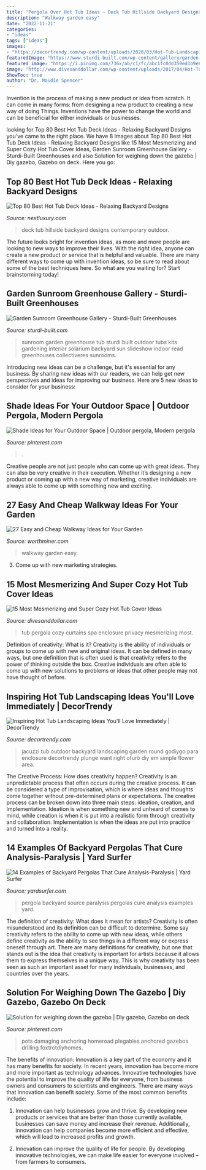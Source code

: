 ```yaml
---
title: "Pergola Over Hot Tub Ideas ~ Deck Tub Hillside Backyard Designs Contemporary Outdoor"
description: "Walkway garden easy"
date: "2022-11-21"
categories:
- "ideas"
tags: ["ideas"]
images:
- "https://decortrendy.com/wp-content/uploads/2020/03/Hot-Tub-Landscaping-11.jpg"
featuredImage: "https://www.sturdi-built.com/wp-content/gallery/garden-sunroom-greenhouse-kits/bend-or-garden-sunroom-interior-hot-tub.jpg"
featured_image: "https://i.pinimg.com/736x/ab/c1/fc/abc1fc0dd359ed1b9e68972653177fd8.jpg"
image: "http://www.divesanddollar.com/wp-content/uploads/2017/04/Hot-Tub-Cover-10.jpg"
ShowToc: true
author: "Dr. Maudie Spencer"
---
```



Invention is the process of making a new product or idea from scratch. It can come in many forms: from designing a new product to creating a new way of doing Things. Inventions have the power to change the world and can be beneficial for either individuals or businesses.

	

		
looking for Top 80 Best Hot Tub Deck Ideas - Relaxing Backyard Designs you've came to the right place. We have 8 Images about Top 80 Best Hot Tub Deck Ideas - Relaxing Backyard Designs like 15 Most Mesmerizing and Super Cozy Hot Tub Cover Ideas, Garden Sunroom Greenhouse Gallery - Sturdi-Built Greenhouses and also Solution for weighing down the gazebo | Diy gazebo, Gazebo on deck. Here you go:
		
    
## Top 80 Best Hot Tub Deck Ideas - Relaxing Backyard Designs

<img loading=lazy src="http://nextluxury.com/wp-content/uploads/unique-hot-tub-deck.jpg" onerror="this.onerror=null;this.src='https://tse1.mm.bing.net/th?id=OIP.j7w1ygIXgzSWcCGoeaoOqwHaD3&amp;pid=15.1';" alt="Top 80 Best Hot Tub Deck Ideas - Relaxing Backyard Designs">

_Source: nextluxury.com_

>deck tub hillside backyard designs contemporary outdoor. 

	

The future looks bright for invention ideas, as more and more people are looking to new ways to improve their lives. With the right idea, anyone can create a new product or service that is helpful and valuable. There are many different ways to come up with invention ideas, so be sure to read about some of the best techniques here. So what are you waiting for? Start brainstorming today!

    
## Garden Sunroom Greenhouse Gallery - Sturdi-Built Greenhouses

<img loading=lazy src="https://www.sturdi-built.com/wp-content/gallery/garden-sunroom-greenhouse-kits/bend-or-garden-sunroom-interior-hot-tub.jpg" onerror="this.onerror=null;this.src='https://tse3.mm.bing.net/th?id=OIP.JU6UGGd0CENoCuJWeMoYwwHaJ4&amp;pid=15.1';" alt="Garden Sunroom Greenhouse Gallery - Sturdi-Built Greenhouses">

_Source: sturdi-built.com_

>sunroom garden greenhouse tub sturdi built outdoor tubs kits gardening interior solarium backyard sun slideshow indoor read greenhouses collectiveres sunrooms. 

	

Introducing new ideas can be a challenge, but it's essential for any business. By sharing new ideas with our readers, we can help get new perspectives and ideas for improving our business. Here are 5 new ideas to consider for your business: 

    
## Shade Ideas For Your Outdoor Space | Outdoor Pergola, Modern Pergola

<img loading=lazy src="https://i.pinimg.com/736x/bf/b0/ac/bfb0ac1b7359d7347ebd0e075e88e890.jpg" onerror="this.onerror=null;this.src='https://tse1.mm.bing.net/th?id=OIP.6DB48OnhCRpgxk_PbHYhfgHaLF&amp;pid=15.1';" alt="Shade Ideas for Your Outdoor Space | Outdoor pergola, Modern pergola">

_Source: pinterest.com_

>. 

	

Creative people are not just people who can come up with great ideas. They can also be very creative in their execution. Whether it’s designing a new product or coming up with a new way of marketing, creative individuals are always able to come up with something new and exciting.

    
## 27 Easy And Cheap Walkway Ideas For Your Garden

<img loading=lazy src="https://worthminer.com/wp-content/uploads/2015/06/Easy-walkway-idea-4.jpg" onerror="this.onerror=null;this.src='https://tse1.mm.bing.net/th?id=OIP.03lGI3oxKMHbHxJDGzpUtwHaJ4&amp;pid=15.1';" alt="27 Easy and Cheap Walkway Ideas for Your Garden">

_Source: worthminer.com_

>walkway garden easy. 

	

3. Come up with new marketing strategies.

    
## 15 Most Mesmerizing And Super Cozy Hot Tub Cover Ideas

<img loading=lazy src="http://www.divesanddollar.com/wp-content/uploads/2017/04/Hot-Tub-Cover-10.jpg" onerror="this.onerror=null;this.src='https://tse3.mm.bing.net/th?id=OIP.DAboBakgGJ-V6MJqekMWhgHaJ3&amp;pid=15.1';" alt="15 Most Mesmerizing and Super Cozy Hot Tub Cover Ideas">

_Source: divesanddollar.com_

>tub pergola cozy curtains spa enclosure privacy mesmerizing most. 

	

Definition of creativity: What is it?
Creativity is the ability of individuals or groups to come up with new and original ideas. It can be defined in many ways, but one definition that is often used is that creativity refers to the power of thinking outside the box. Creative individuals are often able to come up with new solutions to problems or ideas that other people may not have thought of before.

    
## Inspiring Hot Tub Landscaping Ideas You&#039;ll Love Immediately | DecorTrendy

<img loading=lazy src="https://decortrendy.com/wp-content/uploads/2020/03/Hot-Tub-Landscaping-11.jpg" onerror="this.onerror=null;this.src='https://tse1.mm.bing.net/th?id=OIP.3Vi9yWp_yTatM3t4OAeZOgHaJ4&amp;pid=15.1';" alt="Inspiring Hot Tub Landscaping Ideas You&#039;ll Love Immediately | DecorTrendy">

_Source: decortrendy.com_

>jacuzzi tub outdoor backyard landscaping garden round godiygo para enclosure decortrendy plunge want right ofurô diy em simple flower area. 

	

The Creative Process: How does creativity happen?
Creativity is an unpredictable process that often occurs during the creative process. It can be considered a type of improvisation, which is where ideas and thoughts come together without pre-determined plans or expectations. The creative process can be broken down into three main steps: ideation, creation, and Implementation. Ideation is when something new and unheard of comes to mind, while creation is when it is put into a realistic form through creativity and collaboration. Implementation is when the ideas are put into practice and turned into a reality.

    
## 14 Examples Of Backyard Pergolas That Cure Analysis-Paralysis | Yard Surfer

<img loading=lazy src="https://yardsurfer.com/wp-content/uploads/2016/12/pergola-ideas-6.jpg" onerror="this.onerror=null;this.src='https://tse4.mm.bing.net/th?id=OIP.bYccPzEnJhNOmOKg3OI7dgHaLH&amp;pid=15.1';" alt="14 Examples of Backyard Pergolas That Cure Analysis-Paralysis | Yard Surfer">

_Source: yardsurfer.com_

>pergola backyard source paralysis pergolas cure analysis examples yard. 

	

The definition of creativity: What does it mean for artists?
Creativity is often misunderstood and its definition can be difficult to determine. Some say creativity refers to the ability to come up with new ideas, while others define creativity as the ability to see things in a different way or express oneself through art. There are many definitions for creativity, but one that stands out is the idea that creativity is important for artists because it allows them to express themselves in a unique way. This is why creativity has been seen as such an important asset for many individuals, businesses, and countries over the years.

    
## Solution For Weighing Down The Gazebo | Diy Gazebo, Gazebo On Deck

<img loading=lazy src="https://i.pinimg.com/736x/ab/c1/fc/abc1fc0dd359ed1b9e68972653177fd8.jpg" onerror="this.onerror=null;this.src='https://tse3.mm.bing.net/th?id=OIP.puanHPCt3vUmDZxhdio0AgHaJ3&amp;pid=15.1';" alt="Solution for weighing down the gazebo | Diy gazebo, Gazebo on deck">

_Source: pinterest.com_

>pots damaging anchoring homeroad plegables anchored gazebos drilling foxtrotdiyhomes. 

	

The benefits of innovation:
Innovation is a key part of the economy and it has many benefits for society. In recent years, innovation has become more and more important as technology advances. Innovative technologies have the potential to improve the quality of life for everyone, from business owners and consumers to scientists and engineers.
There are many ways that innovation can benefit society. Some of the most common benefits include: 

1. Innovation can help businesses grow and thrive. By developing new products or services that are better than those currently available, businesses can save money and increase their revenue. Additionally, innovation can help companies become more efficient and effective, which will lead to increased profits and growth. 

2. Innovation can improve the quality of life for people. By developing innovative technologies, we can make life easier for everyone involved – from farmers to consumers.

